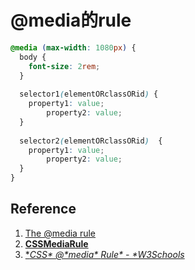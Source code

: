# @media的rule

```css
@media (max-width: 1080px) {
  body {
    font-size: 2rem;
  }
  
  selector1(elementORclassORid) {
    property1: value;
		property2: value;
  }
  
  selector2(elementORclassORid)  {
    property1: value;
		property2: value;
  }
}
```

## Reference

1. [The @media rule](https://www.w3.org/TR/CSS2/media.html)
2. [**CSSMediaRule**](https://developer.mozilla.org/en-US/docs/Web/CSS/@media)
3. [**CSS\* @\*media\* *Rule\* - \*W3Schools**](https://www.w3schools.com/cssref/css3_pr_mediaquery.asp)



